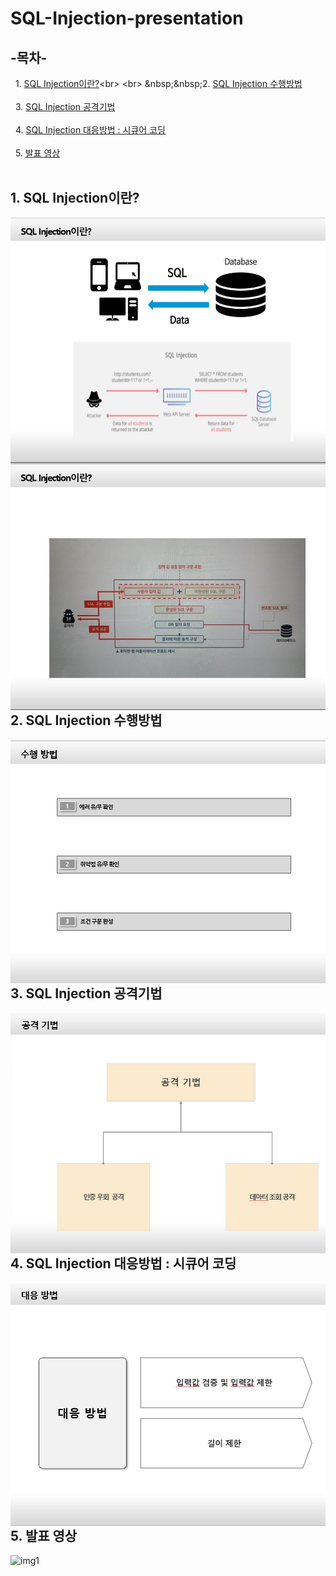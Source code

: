 # SQL-Injection-presentation

## -목차-
&nbsp;&nbsp;1.  [SQL Injection이란?](https://github.com/diqksrk/SQL-Injection-presentation#1-SQL-Injection이란?)<br>
<br>
&nbsp;&nbsp;2.  [SQL Injection 수행방법](https://github.com/diqksrk/SQL-Injection-presentation#2-SQL-Injection-수행방법)<br>
<br>
&nbsp;&nbsp;3.  [SQL Injection 공격기법](https://github.com/diqksrk/opensource-10#3-개발-참여-방법-안내)<br>
<br>
&nbsp;&nbsp;4.  [SQL Injection 대응방법 : 시큐어 코딩](https://github.com/diqksrk/opensource-10#4-적용-라이센스)<br>
<br>
&nbsp;&nbsp;5.  [발표 영상](https://github.com/diqksrk/opensource-10#4-적용-라이센스)<br>
<br>
## 1. SQL Injection이란?
<p align="center">
<img src="sqlInjection1.JPG" style="float:left;" alt="img1">
<img src="sqlInjection2.JPG" style="float:left;" alt="img1">
<p/>

## 2. SQL Injection 수행방법
<p align="center">
<img src="sqlInjection3.JPG" style="float:left;" alt="img1">
<p/>


## 3. SQL Injection 공격기법
<p align="center">
<img src="sqlInjection4.JPG" style="float:left;" alt="img1">
<p/>
  
## 4. SQL Injection 대응방법 : 시큐어 코딩
<p align="center">
<img src="sqlInjection5.JPG" style="float:left;" alt="img1">
<p/>

## 5. 발표 영상
<p align="center">
<img src="img/login.png" style="float:left;" alt="img1">
<p/>
